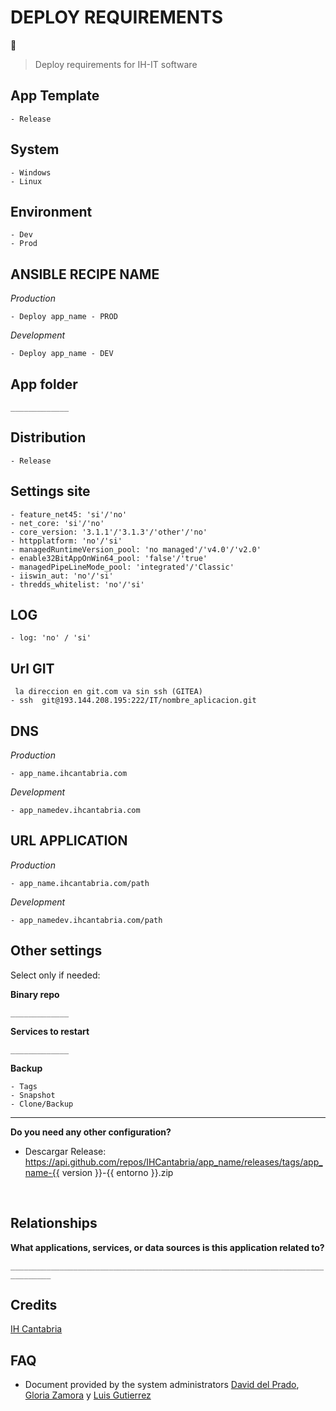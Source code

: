 # DEPLOY REQUIREMENTS

🚀
<br>

> Deploy requirements for IH-IT software
> <br>

## App Template

    - Release

## System

    - Windows
    - Linux

## Environment

    - Dev
    - Prod

## ANSIBLE RECIPE NAME

_Production_

    - Deploy app_name - PROD

_Development_

    - Deploy app_name - DEV

## App folder

`_____________`

## Distribution

    - Release

## Settings site

    - feature_net45: 'si'/'no'
    - net_core: 'si'/'no'
    - core_version: '3.1.1'/'3.1.3'/'other'/'no'
    - httpplatform: 'no'/'si'
    - managedRuntimeVersion_pool: 'no managed'/'v4.0'/'v2.0'
    - enable32BitAppOnWin64_pool: 'false'/'true'
    - managedPipeLineMode_pool: 'integrated'/'Classic'
    - iiswin_aut: 'no'/'si'
    - thredds_whitelist: 'no'/'si'

## LOG

    - log: 'no' / 'si'

## Url GIT

     la direccion en git.com va sin ssh (GITEA)
    - ssh  git@193.144.208.195:222/IT/nombre_aplicacion.git

## DNS

_Production_

    - app_name.ihcantabria.com

_Development_

    - app_namedev.ihcantabria.com

## URL APPLICATION

_Production_

    - app_name.ihcantabria.com/path

_Development_

    - app_namedev.ihcantabria.com/path

## Other settings

Select only if needed:

**Binary repo**

`_____________`

**Services to restart**

`_____________`

**Backup**

    - Tags
    - Snapshot
    - Clone/Backup

---

**Do you need any other configuration?**

- Descargar Release: https://api.github.com/repos/IHCantabria/app_name/releases/tags/app_name-{{ version }}-{{ entorno }}.zip

<br>

## Relationships

**What applications, services, or data sources is this application related to?**

`_______________________________________________________________________________`

## Credits

[IH Cantabria](https://github.com/IHCantabria)

## FAQ

- Document provided by the system administrators [David del Prado](https://ihcantabria.com/directorio-personal/david-del-prado-secadas/), [Gloria Zamora](https://ihcantabria.com/directorio-personal/gloria-zamora/) y [Luis Gutierrez](https://ihcantabria.com/directorio-personal/luis-gutierrez/)
